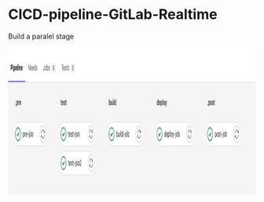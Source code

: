 # CICD-pipeline-GitLab-Realtime

Build a paralel stage

<p align="center">
  <img width="860" height="300" src="https://github.com/Foroozani/CICD-pipeline-GitLab-Realtime/blob/main/images/img1.png">
</p>
